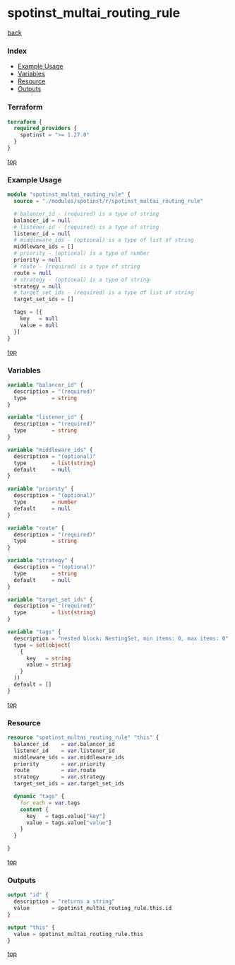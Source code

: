 # spotinst_multai_routing_rule

[back](../spotinst.md)

### Index

- [Example Usage](#example-usage)
- [Variables](#variables)
- [Resource](#resource)
- [Outputs](#outputs)

### Terraform

```terraform
terraform {
  required_providers {
    spotinst = ">= 1.27.0"
  }
}
```

[top](#index)

### Example Usage

```terraform
module "spotinst_multai_routing_rule" {
  source = "./modules/spotinst/r/spotinst_multai_routing_rule"

  # balancer_id - (required) is a type of string
  balancer_id = null
  # listener_id - (required) is a type of string
  listener_id = null
  # middleware_ids - (optional) is a type of list of string
  middleware_ids = []
  # priority - (optional) is a type of number
  priority = null
  # route - (required) is a type of string
  route = null
  # strategy - (optional) is a type of string
  strategy = null
  # target_set_ids - (required) is a type of list of string
  target_set_ids = []

  tags = [{
    key   = null
    value = null
  }]
}
```

[top](#index)

### Variables

```terraform
variable "balancer_id" {
  description = "(required)"
  type        = string
}

variable "listener_id" {
  description = "(required)"
  type        = string
}

variable "middleware_ids" {
  description = "(optional)"
  type        = list(string)
  default     = null
}

variable "priority" {
  description = "(optional)"
  type        = number
  default     = null
}

variable "route" {
  description = "(required)"
  type        = string
}

variable "strategy" {
  description = "(optional)"
  type        = string
  default     = null
}

variable "target_set_ids" {
  description = "(required)"
  type        = list(string)
}

variable "tags" {
  description = "nested block: NestingSet, min items: 0, max items: 0"
  type = set(object(
    {
      key   = string
      value = string
    }
  ))
  default = []
}
```

[top](#index)

### Resource

```terraform
resource "spotinst_multai_routing_rule" "this" {
  balancer_id    = var.balancer_id
  listener_id    = var.listener_id
  middleware_ids = var.middleware_ids
  priority       = var.priority
  route          = var.route
  strategy       = var.strategy
  target_set_ids = var.target_set_ids

  dynamic "tags" {
    for_each = var.tags
    content {
      key   = tags.value["key"]
      value = tags.value["value"]
    }
  }

}
```

[top](#index)

### Outputs

```terraform
output "id" {
  description = "returns a string"
  value       = spotinst_multai_routing_rule.this.id
}

output "this" {
  value = spotinst_multai_routing_rule.this
}
```

[top](#index)